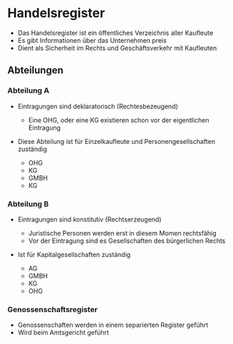 # Handelsregister
- Das Handelsregister ist ein öffentliches Verzeichnis aller Kaufleute
- Es gibt Informationen über das Unternehmen preis
- Dient als Sicherheit im Rechts und Geschäftsverkehr mit Kaufleuten

## Abteilungen

### Abteilung A
- Eintragungen sind deklaratorisch (Rechtesbezeugend)
	- Eine OHG, oder eine KG existieren schon vor der eigentlichen Eintragung

- Diese Abteilung ist für Einzelkaufleute und Personengesellschaften zuständig
	- OHG
	- KG
	- GMBH
	- KG

### Abteilung B

- Eintragungen sind konstitutiv (Rechtserzeugend)
	- Juristische Personen werden erst in diesem Momen rechtsfähig
	- Vor der Eintragung sind es Gesellschaften des bürgerlichen Rechts

- Ist für Kapitalgesellschaften zuständig
	- AG
	- GMBH
	- KG
	- OHG

### Genossenschaftsregister
- Genossenschaften werden in einem separierten Register geführt
- Wird beim Amtsgericht geführt
